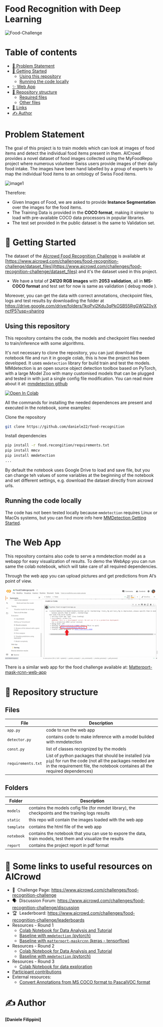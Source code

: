# Food Recognition with Deep Learning 

![Food-Challenge](https://i.imgur.com/0G3PEc7.png)

# Table of contents
- [🚀 Problem Statement](#-problem-statement)
- [💪 Getting Started](#-getting-started)
  * [Using this repository](#using-this-repository)
  * [Running the code locally](#running-the-code-locally)
- [✨ Web App](#-webapp)
- [🧩 Repository structure](#-repository-structure)
  * [Required files](#required-files)
  * [Other files](#other-files)
- [📎  Links](#-links)
- [✍️ Author](#-author)



# Problem Statement

The goal of this project is to train models which can look at images of food items and detect the individual food items present in them.
AICrowd provides a novel dataset of food images collected using the MyFoodRepo project where numerous volunteer Swiss users provide images of their daily food intake. The images have been hand labelled by a group of experts to map the individual food items to an ontology of Swiss Food items.

![image1](https://i.imgur.com/zS2Nbf0.png)

Therefore:
*   Given Images of Food, we are asked to provide **Instance Segmentation** over the images for the food items.
*   The Training Data is provided in the **COCO format**, making it simpler to load with pre-available COCO data processors in popular libraries.
*   The test set provided in the public dataset is the same to Validation set.

# 💪 Getting Started

The dataset of the [AIcrowd Food Recognition Challenge](https://www.aicrowd.com/challenges/food-recognition-challenge) is available at [https://www.aicrowd.com/challenges/food-recognition-challenge/dataset_files](https://www.aicrowd.com/challenges/food-recognition-challenge/dataset_files) and it's the dataset used in this project.
- We have a total of **24120 RGB images** with **2053 validation**, all in **MS-COCO format** and test set for now is same as validation ( debug mode ). 

Moreover, you can get the data with correct annotations, checkpoint files, logs and test results by downloading the folder at https://drive.google.com/drive/folders/1koPvl2Kdu3qPkOSB55RgGWQZ0vXncfP5?usp=sharing

## Using this repository
This repository contains the code, the models and checkpoint files needed to train/inference with some algorithms.

It's not necessary to clone the repository, you can just download the notebook file and run it in google colab, this is how the project has been developed. It uses `mmdetection` library for build train and test the models.
MMdetection is an open source object detection toolbox based on PyTorch, with a large Model Zoo with many customised models that can be plugged and tested in with just a single config file modification. You can read more about it at: [mmdetection github](https://github.com/open-mmlab/mmdetection/)

[![Open In Colab](https://colab.research.google.com/assets/colab-badge.svg)](https://colab.research.google.com/github/daniele22/food-recognition/blob/master/notebook/FoodChallenge.ipynb)

All the commands for installing the needed dependences are present and executed in the notebook, some examples:

Clone the repository
```bash
git clone https://github.com/daniele22/food-recognition
```

Install dependencies
```bash
pip install -r food.recongition/requirements.txt
pip install mmcv
pip install mmdetection 
...
```

By default the notebook uses Google Drive to load and save file, but you can change teh values of some variables at the beginning of the notebook and set different settings, e.g. download the dataset directly from aicrowd urls.

## Running the code locally

The code has not been tested locally because `mmdetection` requires Linux or MacOs systems, but you can find more info here [MMDetection Getting Started](https://github.com/open-mmlab/mmdetection/blob/master/docs/GETTING_STARTED.md).

# The Web App
This repository contains also code to serve a mmdetection model as a webapp for easy visualization of results. To demo the WebApp you can run same the colab notebook, which will take care of all required dependencies.

Through the web app you can upload pictures and get predictions from AI’s point of view.

![Web-app](https://github.com/daniele22/food-recognition/blob/master/static/demo.gif?raw=true)

There is a similar web app for the food challenge available at: [Matterport-mask-rcnn-web-app](https://discourse.aicrowd.com/t/a-flask-webapp-for-maskrcnn-inference-visualization/3984)

# 🧩 Repository structure

## Files

**File** | **Description**
--- | ---
`app.py` | code to run the web app
`detector.py` | contains code to make inference with a model builded with mmdetection
`const.py` | list of classes recognized by the models
`requirements.txt` | List of python packages that should be installed (via `pip`) for run the code (not all the packages needed are in the requirement file, the notebook containes all the required dependences)

## Folders

**Folder** | **Description**
--- | ---
`models` | contains the models cofig file (for mmdet library), the checkpoints and the training logs results
`static` | this repo will contain the images loaded with the web app
`template` | contains the html file of the web app
`notebook` | contains the notebook that you can use to expore the data, train models, test them and visualize the results
`report` | contains the project report in pdf format


# 📎 Some links to useful resources on AICrowd


- 💪 &nbsp;Challenge Page: https://www.aicrowd.com/challenges/food-recognition-challenge
- 🗣️ &nbsp;Discussion Forum: https://www.aicrowd.com/challenges/food-recognition-challenge/discussion
- 🏆 &nbsp;Leaderboard: https://www.aicrowd.com/challenges/food-recognition-challenge/leaderboards
- Resources - Round 1
  * [Colab Notebook for Data Analysis and Tutorial](https://colab.research.google.com/drive/1A5p9GX5X3n6OMtLjfhnH6Oeq13tWNtFO#scrollTo=ok54AWT_VoWV)
  * [Baseline with `mmdetection` (pytorch)](https://gitlab.aicrowd.com/nikhil_rayaprolu/food-pytorch-baseline)
  * [Baseline with `matterport-maskrcnn` (keras - tensorflow)](https://gitlab.aicrowd.com/nikhil_rayaprolu/food-recognition)
- Resources - Round 2
  * [Colab Notebook for Data Analysis and Tutorial](https://colab.research.google.com/drive/1vXdv9quZ7CXO5lLCjhyz3jtejRzDq221)
  * [Baseline with `mmdetection` (pytorch)](https://gitlab.aicrowd.com/nikhil_rayaprolu/food-round2)
- Resources - Round 3
  * [Colab Notebook for data exploration](https://discourse.aicrowd.com/t/detectron2-colab-notebook-from-data-exploration-to-training-the-model/3691)
- [Participant contributions](https://discourse.aicrowd.com/tags/c/food-recognition-challenge/112/explainer)
- External resources:
  * [Convert Annotations from MS COCO format to PascalVOC format](https://github.com/CasiaFan/Dataset_to_VOC_converter/blob/master/anno_coco2voc.py)
  

# ✍️ Author   
**[Daniele Filippini]**
